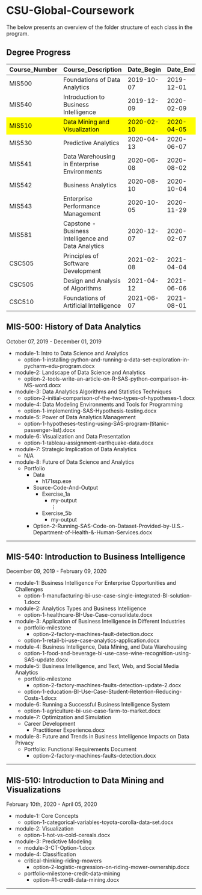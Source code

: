 # CSU-Global-Coursework

The below presents an overview of the folder structure of each class in the program.

## Degree Progress

<table class="table" style="margin-left: auto; margin-right: auto;">
 <thead>
  <tr>
   <th style="text-align:left;"> Course_Number </th>
   <th style="text-align:left;"> Course_Description </th>
   <th style="text-align:left;"> Date_Begin </th>
   <th style="text-align:left;"> Date_End </th>
   <th style="text-align:left;"> Status </th>
  </tr>
 </thead>
<tbody>
  <tr>
   <td style="text-align:left;"> MIS500 </td>
   <td style="text-align:left;"> Foundations of Data Analytics </td>
   <td style="text-align:left;"> 2019-10-07 </td>
   <td style="text-align:left;"> 2019-12-01 </td>
   <td style="text-align:left;"> Complete </td>
  </tr>
  <tr>
   <td style="text-align:left;"> MIS540 </td>
   <td style="text-align:left;"> Introduction to Business Intelligence </td>
   <td style="text-align:left;"> 2019-12-09 </td>
   <td style="text-align:left;"> 2020-02-09 </td>
   <td style="text-align:left;"> Complete </td>
  </tr>
  <tr>
   <td style="text-align:left;color: black !important;background-color: yellow !important;"> MIS510 </td>
   <td style="text-align:left;color: black !important;background-color: yellow !important;"> Data Mining and Visualization </td>
   <td style="text-align:left;color: black !important;background-color: yellow !important;"> 2020-02-10 </td>
   <td style="text-align:left;color: black !important;background-color: yellow !important;"> 2020-04-05 </td>
   <td style="text-align:left;color: black !important;background-color: yellow !important;"> Current </td>
  </tr>
  <tr>
   <td style="text-align:left;"> MIS530 </td>
   <td style="text-align:left;"> Predictive Analytics </td>
   <td style="text-align:left;"> 2020-04-13 </td>
   <td style="text-align:left;"> 2020-06-07 </td>
   <td style="text-align:left;"> Future </td>
  </tr>
  <tr>
   <td style="text-align:left;"> MIS541 </td>
   <td style="text-align:left;"> Data Warehousing in Enterprise Environments </td>
   <td style="text-align:left;"> 2020-06-08 </td>
   <td style="text-align:left;"> 2020-08-02 </td>
   <td style="text-align:left;"> Future </td>
  </tr>
  <tr>
   <td style="text-align:left;"> MIS542 </td>
   <td style="text-align:left;"> Business Analytics </td>
   <td style="text-align:left;"> 2020-08-10 </td>
   <td style="text-align:left;"> 2020-10-04 </td>
   <td style="text-align:left;"> Future </td>
  </tr>
  <tr>
   <td style="text-align:left;"> MIS543 </td>
   <td style="text-align:left;"> Enterprise Performance Management </td>
   <td style="text-align:left;"> 2020-10-05 </td>
   <td style="text-align:left;"> 2020-11-29 </td>
   <td style="text-align:left;"> Future </td>
  </tr>
  <tr>
   <td style="text-align:left;"> MIS581 </td>
   <td style="text-align:left;"> Capstone - Business Intelligence and Data Analytics </td>
   <td style="text-align:left;"> 2020-12-07 </td>
   <td style="text-align:left;"> 2020-02-07 </td>
   <td style="text-align:left;"> Future </td>
  </tr>
  <tr>
   <td style="text-align:left;"> CSC505 </td>
   <td style="text-align:left;"> Principles of Software Development </td>
   <td style="text-align:left;"> 2021-02-08 </td>
   <td style="text-align:left;"> 2021-04-04 </td>
   <td style="text-align:left;"> Future </td>
  </tr>
  <tr>
   <td style="text-align:left;"> CSC505 </td>
   <td style="text-align:left;"> Design and Analysis of Algorithms </td>
   <td style="text-align:left;"> 2021-04-12 </td>
   <td style="text-align:left;"> 2021-06-06 </td>
   <td style="text-align:left;"> Future - Sp. </td>
  </tr>
  <tr>
   <td style="text-align:left;"> CSC510 </td>
   <td style="text-align:left;"> Foundations of Artificial Intelligence </td>
   <td style="text-align:left;"> 2021-06-07 </td>
   <td style="text-align:left;"> 2021-08-01 </td>
   <td style="text-align:left;"> Future - Sp. </td>
  </tr>
</tbody>
</table>

## MIS-500: History of Data Analytics

October 07, 2019 - December 01, 2019

* module-1: Intro to Data Science and Analytics
    - option-1-installing-python-and-running-a-data-set-exploration-in-pycharm-edu-program.docx
* module-2: Landscape of Data Science and Analytics
    - option-2-tools-write-an-article-on-R-SAS-python-comparison-in-MS-word.docx
* module-3: Data Analytics Algorithms and Statistics Techniques
    - option-2-initial-comparison-of-the-two-types-of-hypotheses-1.docx
* module-4: Data Modeling Environments and Tools for Programming
    - option-1-implementing-SAS-Hypothesis-testing.docx
* module-5: Power of Data Analytics Management
    - option-1-hypotheses-testing-using-SAS-program-(titanic-passenger-list).docx
* module-6: Visualization and Data Presentation
    - option-1-tableau-assignment-earthquake-data.docx
* module-7: Strategic Implication of Data Analytics
    - N/A
* module-8: Future of Data Science and Analytics
    - Portfolio
        + Data
            - h171ssp.exe
        + Source-Code-And-Output
            - Exercise_1a
                + my-output <br/>
<span>&#8942;</span>
            - Exercise_5b
                + my-output
        + Option-2-Running-SAS-Code-on-Dataset-Provided-by-U.S.-Department-of-Health-&-Human-Services.docx
        
*** 

## MIS-540: Introduction to Business Intelligence

December 09, 2019 - February 09, 2020

* module-1: Business Intelligence For Enterprise Opportunities and Challenges
    - option-1-manufacturing-bi-use-case-single-integrated-BI-solution-1.docx
* module-2: Analytics Types and Business Intelligence
    - option-1-healthcare-BI-Use-Case-consolidate.docx
* module-3: Application of Business Intelligence in Different Industries
    - portfolio-milestone
        + option-2-factory-machines-fault-detection.docx
    - option-1-retail-bi-use-case-analytics-application.docx
* module-4: Business Intelligence, Data Mining, and Data Warehousing
    - option-1-food-and-beverage-bi-use-case-wine-recognition-using-SAS-update.docx
* module-5: Business Intelligence, and Text, Web, and Social Media Analytics
    - portfolio-milestone
        + option-2-factory-machines-faults-detection-update-2.docx
    - option-1-education-BI-Use-Case-Student-Retention-Reducing-Costs-1.docx
* module-6: Running a Successful Business Intelligence System
    - option-1-agriculture-bi-use-case-farm-to-market.docx
* module-7: Optimization and Simulation
    - Career Development
        + Practitioner Experience.docx
* module-8: Future and Trends in Business Intelligence Impacts on Data Privacy
    - Portfolio: Functional Requirements Document
        + option-2-factory-machines-faults-detection.docx
        
***

## MIS-510: Introduction to Data Mining and Visualizations

February 10th, 2020 - April 05, 2020

* module-1: Core Concepts
    - option-1-categorical-variables-toyota-corolla-data-set.docx
* module-2: Visualization
    - option-1-hot-vs-cold-cereals.docx
* module-3: Predictive Modeling
    - module-3-CT-Option-1.docx
* module-4: Classification
    - critical-thinking-riding-mowers
        + option-2-logistic-regression-on-riding-mower-ownership.docx
    - portfolio-milestone-credit-data-mining
        + option-#1-credit-data-mining.docx
        
***

